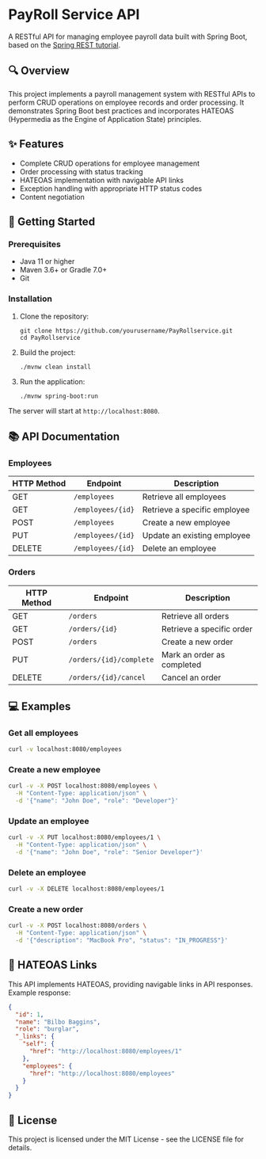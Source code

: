 
# PayRoll Service API

A RESTful API for managing employee payroll data built with Spring Boot, based on the [Spring REST tutorial](https://spring.io/guides/tutorials/rest).

## 🔍 Overview

This project implements a payroll management system with RESTful APIs to perform CRUD operations on employee records and order processing. It demonstrates Spring Boot best practices and incorporates HATEOAS (Hypermedia as the Engine of Application State) principles.

## ✨ Features

- Complete CRUD operations for employee management
- Order processing with status tracking
- HATEOAS implementation with navigable API links
- Exception handling with appropriate HTTP status codes
- Content negotiation

## 🚀 Getting Started

### Prerequisites

- Java 11 or higher
- Maven 3.6+ or Gradle 7.0+
- Git

### Installation

1. Clone the repository:
   ```
   git clone https://github.com/yourusername/PayRollservice.git
   cd PayRollservice
   ```

2. Build the project:
   ```
   ./mvnw clean install
   ```

3. Run the application:
   ```
   ./mvnw spring-boot:run
   ```

The server will start at `http://localhost:8080`.

## 📚 API Documentation

### Employees

| HTTP Method | Endpoint | Description |
|-------------|----------|-------------|
| GET | `/employees` | Retrieve all employees |
| GET | `/employees/{id}` | Retrieve a specific employee |
| POST | `/employees` | Create a new employee |
| PUT | `/employees/{id}` | Update an existing employee |
| DELETE | `/employees/{id}` | Delete an employee |

### Orders

| HTTP Method | Endpoint | Description |
|-------------|----------|-------------|
| GET | `/orders` | Retrieve all orders |
| GET | `/orders/{id}` | Retrieve a specific order |
| POST | `/orders` | Create a new order |
| PUT | `/orders/{id}/complete` | Mark an order as completed |
| DELETE | `/orders/{id}/cancel` | Cancel an order |

## 💻 Examples

### Get all employees

```bash
curl -v localhost:8080/employees
```

### Create a new employee

```bash
curl -v -X POST localhost:8080/employees \
  -H "Content-Type: application/json" \
  -d '{"name": "John Doe", "role": "Developer"}'
```

### Update an employee

```bash
curl -v -X PUT localhost:8080/employees/1 \
  -H "Content-Type: application/json" \
  -d '{"name": "John Doe", "role": "Senior Developer"}'
```

### Delete an employee

```bash
curl -v -X DELETE localhost:8080/employees/1
```

### Create a new order

```bash
curl -v -X POST localhost:8080/orders \
  -H "Content-Type: application/json" \
  -d '{"description": "MacBook Pro", "status": "IN_PROGRESS"}'
```

## 🔗 HATEOAS Links

This API implements HATEOAS, providing navigable links in API responses. Example response:

```json
{
  "id": 1,
  "name": "Bilbo Baggins",
  "role": "burglar",
  "_links": {
    "self": {
      "href": "http://localhost:8080/employees/1"
    },
    "employees": {
      "href": "http://localhost:8080/employees"
    }
  }
}
```



## 📄 License

This project is licensed under the MIT License - see the LICENSE file for details.
